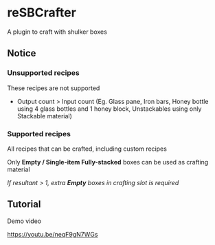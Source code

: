 # reSBCrafter
A plugin to craft with shulker boxes


## Notice

### Unsupported recipes

These recipes are not supported
- Output count > Input count
  (Eg. Glass pane, Iron bars, Honey bottle using 4 glass bottles and 1 honey block, Unstackables using only Stackable material)

### Supported recipes

All recipes that can be crafted, including custom recipes

Only **Empty / Single-item Fully-stacked** boxes can be used as crafting material

*If resultant > 1, extra __Empty__ boxes in crafting slot is required*

## Tutorial
Demo video


https://youtu.be/neqF9gN7WGs
